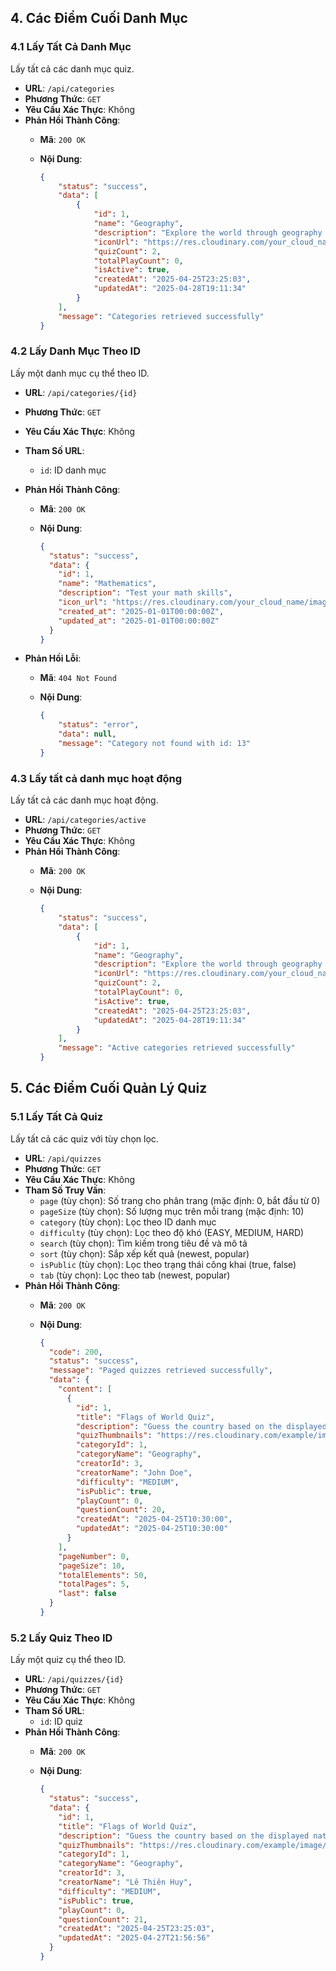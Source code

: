 ## **4. Các Điểm Cuối Danh Mục**

### **4.1 Lấy Tất Cả Danh Mục**

Lấy tất cả các danh mục quiz.

- **URL**: `/api/categories`
- **Phương Thức**: `GET`
- **Yêu Cầu Xác Thực**: Không
- **Phản Hồi Thành Công**:
    - **Mã**: `200 OK`
    - **Nội Dung**:
        
        ```json
        {
            "status": "success",
            "data": [
                {
                    "id": 1,
                    "name": "Geography",
                    "description": "Explore the world through geography questions, from countries, cities to natural wonders!",
                    "iconUrl": "https://res.cloudinary.com/your_cloud_name/image/upload/image/upload/category_icons/category_1_1745400000.svg",
                    "quizCount": 2,
                    "totalPlayCount": 0,
                    "isActive": true,
                    "createdAt": "2025-04-25T23:25:03",
                    "updatedAt": "2025-04-28T19:11:34"
                }
            ],
            "message": "Categories retrieved successfully"
        }
        ```
        

### **4.2 Lấy Danh Mục Theo ID**

Lấy một danh mục cụ thể theo ID.

- **URL**: `/api/categories/{id}`
- **Phương Thức**: `GET`
- **Yêu Cầu Xác Thực**: Không
- **Tham Số URL**:
    - `id`: ID danh mục
- **Phản Hồi Thành Công**:
    - **Mã**: `200 OK`
    - **Nội Dung**:
        
        ```json
        {
          "status": "success",
          "data": {
            "id": 1,
            "name": "Mathematics",
            "description": "Test your math skills",
            "icon_url": "https://res.cloudinary.com/your_cloud_name/image/upload/category_123_1618584900.png",
            "created_at": "2025-01-01T00:00:00Z",
            "updated_at": "2025-01-01T00:00:00Z"
          }
        }
        
        ```
        
- **Phản Hồi Lỗi**:
    - **Mã**: `404 Not Found`
    - **Nội Dung**:
        
        ```json
        {
            "status": "error",
            "data": null,
            "message": "Category not found with id: 13"
        }
        
        ```
        

### **4.3 Lấy tất cả danh mục hoạt động**

Lấy tất cả các danh mục hoạt động.

- **URL**: `/api/categories/active`
- **Phương Thức**: `GET`
- **Yêu Cầu Xác Thực**: Không
- **Phản Hồi Thành Công**:
    - **Mã**: `200 OK`
    - **Nội Dung**:
        
        ```json
        {
            "status": "success",
            "data": [
                {
                    "id": 1,
                    "name": "Geography",
                    "description": "Explore the world through geography questions, from countries, cities to natural wonders!",
                    "iconUrl": "https://res.cloudinary.com/your_cloud_name/image/upload/image/upload/category_icons/category_1_1745400000.svg",
                    "quizCount": 2,
                    "totalPlayCount": 0,
                    "isActive": true,
                    "createdAt": "2025-04-25T23:25:03",
                    "updatedAt": "2025-04-28T19:11:34"
                }
            ],
            "message": "Active categories retrieved successfully"
        }
        ```
        

## **5. Các Điểm Cuối Quản Lý Quiz**

### **5.1 Lấy Tất Cả Quiz**

Lấy tất cả các quiz với tùy chọn lọc.

- **URL**: `/api/quizzes`
- **Phương Thức**: `GET`
- **Yêu Cầu Xác Thực**: Không
- **Tham Số Truy Vấn**:
    - `page` (tùy chọn): Số trang cho phân trang (mặc định: 0, bắt đầu từ 0)
    - `pageSize` (tùy chọn): Số lượng mục trên mỗi trang (mặc định: 10)
    - `category` (tùy chọn): Lọc theo ID danh mục
    - `difficulty` (tùy chọn): Lọc theo độ khó (EASY, MEDIUM, HARD)
    - `search` (tùy chọn): Tìm kiếm trong tiêu đề và mô tả
    - `sort` (tùy chọn): Sắp xếp kết quả (newest, popular)
    - `isPublic` (tùy chọn): Lọc theo trạng thái công khai (true, false)
    - `tab` (tùy chọn): Lọc theo tab (newest, popular)
- **Phản Hồi Thành Công**:
    - **Mã**: `200 OK`
    - **Nội Dung**:
        
        ```json
        {
          "code": 200,
          "status": "success",
          "message": "Paged quizzes retrieved successfully",
          "data": {
            "content": [
              {
                "id": 1,
                "title": "Flags of World Quiz",
                "description": "Guess the country based on the displayed national flag.",
                "quizThumbnails": "https://res.cloudinary.com/example/image/upload/quiz_thumbnail_1_1745400000.jpg",
                "categoryId": 1,
                "categoryName": "Geography",
                "creatorId": 3,
                "creatorName": "John Doe",
                "difficulty": "MEDIUM",
                "isPublic": true,
                "playCount": 0,
                "questionCount": 20,
                "createdAt": "2025-04-25T10:30:00",
                "updatedAt": "2025-04-25T10:30:00"
              }
            ],
            "pageNumber": 0,
            "pageSize": 10,
            "totalElements": 50,
            "totalPages": 5,
            "last": false
          }
        }
        ```
        
        

### **5.2 Lấy Quiz Theo ID**

Lấy một quiz cụ thể theo ID.

- **URL**: `/api/quizzes/{id}`
- **Phương Thức**: `GET`
- **Yêu Cầu Xác Thực**: Không
- **Tham Số URL**:
    - `id`: ID quiz
- **Phản Hồi Thành Công**:
    - **Mã**: `200 OK`
    - **Nội Dung**:
        
        ```json
        {
          "status": "success",
          "data": {
            "id": 1,
            "title": "Flags of World Quiz",
            "description": "Guess the country based on the displayed national flag.",
            "quizThumbnails": "https://res.cloudinary.com/example/image/upload/quiz_thumbnails/quiz_thumbnail_1_1745400000.webp",
            "categoryId": 1,
            "categoryName": "Geography",
            "creatorId": 3,
            "creatorName": "Lê Thiên Huy",
            "difficulty": "MEDIUM",
            "isPublic": true,
            "playCount": 0,
            "questionCount": 21,
            "createdAt": "2025-04-25T23:25:03",
            "updatedAt": "2025-04-27T21:56:56"
          }
        }
        
        ```